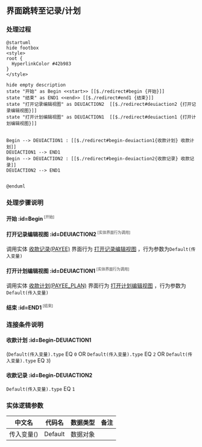 ## 界面跳转至记录/计划 <!-- {docsify-ignore-all} -->

   

### 处理过程

```plantuml
@startuml
hide footbox
<style>
root {
  HyperlinkColor #42b983
}
</style>

hide empty description
state "开始" as Begin <<start>> [[$./redirect#begin {开始}]]
state "结束" as END1 <<end>> [[$./redirect#end1 {结束}]]
state "打开记录编辑视图" as DEUIACTION2  [[$./redirect#deuiaction2 {打开记录编辑视图}]]
state "打开计划编辑视图" as DEUIACTION1  [[$./redirect#deuiaction1 {打开计划编辑视图}]]


Begin --> DEUIACTION1 : [[$./redirect#begin-deuiaction1{收款计划} 收款计划]]
DEUIACTION1 --> END1
Begin --> DEUIACTION2 : [[$./redirect#begin-deuiaction2{收款记录} 收款记录]]
DEUIACTION2 --> END1


@enduml
```


### 处理步骤说明

#### 开始 :id=Begin<sup class="footnote-symbol"> <font color=gray size=1>[开始]</font></sup>




#### 打开记录编辑视图 :id=DEUIACTION2<sup class="footnote-symbol"> <font color=gray size=1>[实体界面行为调用]</font></sup>



调用实体 [收款记录(PAYEE)](module/crm/payee.md) 界面行为 [打开记录编辑视图](module/crm/payee#界面行为) ，行为参数为`Default(传入变量)`

#### 打开计划编辑视图 :id=DEUIACTION1<sup class="footnote-symbol"> <font color=gray size=1>[实体界面行为调用]</font></sup>



调用实体 [收款计划(PAYEE_PLAN)](module/crm/payee_plan.md) 界面行为 [打开计划编辑视图](module/crm/payee_plan#界面行为) ，行为参数为`Default(传入变量)`

#### 结束 :id=END1<sup class="footnote-symbol"> <font color=gray size=1>[结束]</font></sup>




### 连接条件说明
#### 收款计划 :id=Begin-DEUIACTION1

(```Default(传入变量).type``` EQ ```0``` OR ```Default(传入变量).type``` EQ ```2``` OR ```Default(传入变量).type``` EQ ```3```)
#### 收款记录 :id=Begin-DEUIACTION2

```Default(传入变量).type``` EQ ```1```


### 实体逻辑参数

|    中文名   |    代码名    |  数据类型      |备注 |
| --------| --------| --------  | --------   |
|传入变量(<i class="fa fa-check"/></i>)|Default|数据对象||
